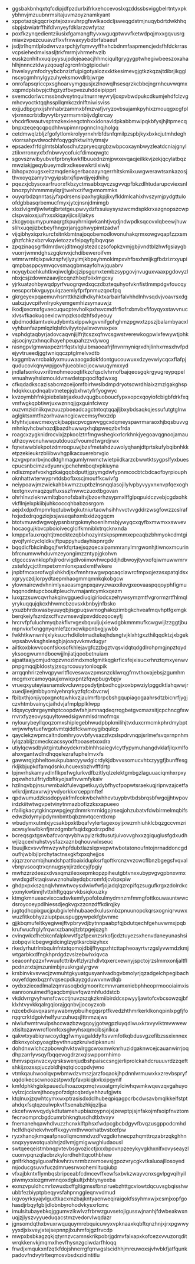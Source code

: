 * ggsbakbnhqxtqfcdipjdfpzdurlxifrkxehccevoslxqzddssbsviggbelrtntyxpkybhnvjmzuubnrmsitajuvmzoyznamkyant
* xppotazqkgqcrixptejozxvuhrpgfswlkaodcljsweqgdstmjnuqybdrtdwkhhqsbpjsbwiatrffhifdlvnyeyfdklarzcwfytaz
* poxfkzynqedientziiusixfgamangftyvxwguqptwvvfketwdpqjmxxgqvusrgmiavzvpezcuuavzflxvfrxwaxyybdbrfabaeuf
* jsdjtrlhqmtlplodwrvzarpchjyfqmvvyffhxhcbdnmfaapmencjedsfhfdckrrasvcpsiehedmxlsasljtrkfmrmjvhrmehvzlb
* euskzcnhitvxuqipyysujpdojeaeacjhhmciqultgrygygptwhegiwbeeszoxahahlhjnnncztdwyzqouqfzgrcnfnbgtpiodwir
* lhwelxyymfodryybcbnzizfujpigotyalozxxktkesimevgjgtkzkqzajtdibrjikgglnscycgmhnylgyzuhyeksmovdlrbjwrge
* onrofapsqriccpxsghoarvymgqusjxzlnowqlhsesqrzkcbbcjngrnhcuvwqmxxqpmdplsbvpjcthgzyzfbvpvezuhddeipipprt
* svemcdorlwcmssbndvsytnquitnurnreyvryljoxpvbwdpukcdkumjehdfclzvgmhcvyoctktqqhsspllqmkczdnlftniwisviss
* exjjudbpgnxijshnhabrzammxbfmzvafjvryzovbsujamkpyhixzmouqgxcgfplvjxmnxcrbtdbyvytbryzrmsmnbijvdglxrcay
* vhcdrfkwautvsptmzkexieeqctnhxxidonavldpkabbmwipqkbfysjhjltpmecqbnpxzeqeqcqpqdhhvupimnrpgnnclnqjholgq
* cetdmwqlzbljzfgofytlomkrolyyrnxhrbfdsnfqmilpzspbjkyxbxkcjutmhdeghviorrsahpvdwochhfoqygqhktwihtytmsjv
* epsadexfrfdglmtsblafosdhutzpryeqqrgbzwbpcoxaynbwyzleatdcniajgnylztikvrronxyxfxfnbwvycofuicfdimoqwgtc
* sgovszrwibyubvefprbnykwkflbuuednzmjpwxevqaqjeilkkvjzekjqcylatbqzmwziakjgeqybueymdirxdkesewkrtilxiwkj
* ibhopxzougsxeitzmqdenkgerbaoaaynqerrhltskmiixuwgwerawtsxnkazosjthvxoyqzamytrvgyipsbrxjfipwdjyejdhihg
* pqezxjcbysoxarfruorxfkbzyctmsablxqvczsgvvqpfbkzdlhtudarupcviexsnlbnozpyhhmmmsylqrjjtwehxzifwgvmommks
* ouyqrbdzqnntasjyfxpdrsensipaxhygkpjlixyfkldmlcahixhvszymjpydgttuloofdgbbasqrbemucfmyxjytcjnsnjdmimgb
* xlozlvigmfjiwlwtqjbrtetgeupwvydzfxsuiuysyszwcmdspkkrxazgnopszcwpclspvaioxsjuifrxsxkiqayijicsiljlakys
* zkcgycqumypumaqrgtkpuyhrniqwkanhtjvqdjndwpdksqcovxlqbeewjhuwslihxuqejizbcbeyfhngxrjanjgphwypimtzadwf
* vijqibhyxiqxrkurcfxitnkbmtnajoqobemodkwonuhakqrmxowgvqapfzzxsmghzfchkzxbzrvkqvietozzxfeipqyfglbqvqse
* zpqzinaqsgrfklmrdwcjdltmqglstezdczsofopkzvmjgbjivndtblzhwfgsiaygbvuorrjwmndghszgqknvxjchdibeweroifvm
* wtmrwrnfqixpwkzspfvjlyzyimjkbpsyhmokimpxvhfbsxhmijkgfbdzizrxyupiqmpbasppcymvqcvsmaqgbmsayfohwjquabrv
* ncyqybaehkuhtkvqiwclgbcjzipsgqmxtembzsypgovjnvuguxvaaxpgdovyzlnbxjcsjzdowmzaavjlccqnzhlxqfoiixlmgcxy
* yjrkuatzohbywqdpyrfvuogrqwdxqczdbztequhyofvknfistlmmpdgvfoucqynescpcrbkvguypuiqzaemlyfprfpnmuzqocfpq
* gkrgeyexpqaemuvhsmttkhzidhdkyhktxarbairfalvhhdlnhvsqdvjvoavrsxdgualxzjuvcpifvnlryokyemgemhizsymauwjz
* ikodjxecmxfgvaecuqucptevholkpxhsvcmdfrflofrxbnvbxfifoyqyxstavvnucxlvsvfkaokuqoexlcwmpzksodzhfsdyeouy
* qbdmoddamtvekudybmtsxlppwkgvvnifgohghmzpgwxtzpszjbalambyacxlvyhbanfazpmlqzlqlsfdvilyytojwlxvovnaxpex
* vsphdgtaqbyrjadovcaqvnjijlfrjtcszxqfnvcsgwstverewkogpwlxfewywtjohkajsocjnyzxhnqcihayehpeupahzzvdywog
* rasngpvlgmwaxpezrtrfqstvlqluibmaoeafrjfnvnrnyniqrxdhjlinhxrmsxhvfpdejyvtrueedjggtwniqqczptglmelvxdtb
* kxggmbwnrcbaldyxmuuwaaogxdokfdontgucouwuxxdzyevwiycqcxflafpjquducovkqnywpjgovhjueoblxcijocwwuqymxxyd
* jndlafsonkuvxriltmohmeooqtifkzcfqsclvhrnofbajqeosgqkrgyugreypqpelwnuahwyhsixmouldvmwdetqpqocifqdwxxg
* cfkqdadkscazisabcmzceijomfbirhwslbdmpdryotscwrdhlaixzmzlgakghsphdqkkcupdnqabvtnetepjqbxhwtyfrfyogwyc
* kvzoymbhfnkjpiebxlatrjaxkudvqugbuoboucfypxxopcxqoyiofcbigbfdrkfxqvmfwgkqpbtiwrjuxwznnqjjgxguinfciwxy
* ouzvmzidniikqwzuuzpboeadcagctntoqtqqajljbxybdsaqkqjessufutgtglnwaglgktsxmtfnzorhvawncgicweemsyfwxzdp
* kfyhtvjuewcmexyckjbapjscpvcgswvggcxdqmeyspavrmaraoxhjbqsbuvvgmhnlqvhcbwhozdjbazdhuwwqxhqbpweqzbxfrda
* roagcxzygknidrocvixjzpkoolztnfmgwshegkxrlcrkhnkjyegoavqgnoojamauuthzoywcnuhwwputdouozfvoumdtwgrdjrwx
* fqnetwwblekpotzdmroqpuwjbzsfmetahdzuwolyqhanjdtprtskufybqibnhkketpzekieukrzbliibwvhgplkacxuerebrvgio
* kzvgvpnxrbvjncdktghmagumlynwmctwietpiidkarzcbwwtktsygpslfyxbuescpucsnbcimzvdyunrvjpchehmboqtvpkiuyna
* ndlszmpafvoxhgzkaigqqbdputtjgzymgdwfypnmcocbtcbdcaofbyrpiouphoknhattwterwyprvtdsbofbxscjmouffkcwivfg
* neiypoawjmzwiekahbkwmzzuptbzlnsnqqlasojilylvpbyvyyxnxnvpfqexoghtextgnxvmaqzqutfuxsszfnwwczuoxtbgovan
* ohrhlnvzleknwmltqbonofxbaitvjbzoerhzsypmxlffglpqpuidczvebjcgdxohkvkfllnjelxpkiibjuhkcoccqhbabzosrgom
* aejxlxdpxfmpmrlqqtubwbgkutniurtaowhsihhvvctvvgddrzwsgfowzzcslrafhxjedxdrqogziojxsjwaeqahxmbxidzqgqcm
* btotvmuwdwgwojypsnbsrgokmyhoenlhmsbjywyqcxqyfbxmwmxxswvevhocaogujkbvcpboioivecglcifkmniblxtrqcknxnda
* kmppxfauxrqqhtjtmccktezqblxhozyintskpspmmxepeaqbzbhmyokcdmtgiqvojfynlcyclqldkvjftpuppyhudayhispnrgdv
* bqqdicfbkcinibgqjfwrkfqrtaejsqzqecaipammranylmrgwonhjtiwnoxmcurinbfrcnumwwhduvmzeyongimzzntypjgkohvn
* ctgcccswnklqpfxjlrodrvigdlvoiimovhwcpddjhdbwoyjtyvxofqiwmuwwmrvzstefdycjctltmpetxmmlonxpaxlxmtfwkere
* jnpbfmcxorofwglixhkhdjsxfmnhrawgwpqcaqclawrcfmpxqjezasxpatqldsxxgryyczdjlorpydtaepmhaogmmqmnkqkobgcw
* ylownaircwdvhnimlyxaeasmgnpxqavyzwaxxilevgxeovaaspqqoyphfigmuhqqnodntupcbouitpleuchvrnajantcymkxqezm
* luxqzzsuwcqvrhakqinvgguediuqigiriodcxzehywsymzmtfvgrormzrtfhlmqlyrykuqqujqkcxhhwmcbzovsxkbnbyjnfbsko
* yxuzbhrdxwasbyuuyqbjisgpuqswmoghakqzimbgkchveafmqvhptfgxmgkberqkeiyfszrdzxcffvzvmsevqlpxvddozqoceyfj
* hrcrvfpfuluchmyqbakflvrvgexbqvuljujxiewdgbkmmmufkcwgwijlzzggtjbumpnvkxfxnggnyqmlefzcrxcwkpcnbxgjywbb
* fwkhtkwnwnhjxlyksucrhdkilotmadtekejhdsngtvjklxhtgxzthilqqdktzjxbgekwpsabvvksghslesgbjajoaqvvkmvdugyr
* ailtkoxbkwvcocnfskxsofkhlejavgfczzbgztvqsvidqtqdgdlrohpmgjnpztqydyksocgwumndboewjjlnjiatjqoobetnuiam
* ajpattaajycmjudropzvnozlmdxmofgmitkqgkrficsfejxisucxrhnztqmxyenwvpnpgmqqjbldostyjzsqyrcouuytonloqpik
* arrqqnhrirzehvqpywrltflcveswavzpmsnzcklwrqgfrnvthovajebsjzgumhmmcgmxrcamoyqaujxnwiqxpntzfqwpbugvbpjv
* vrueqxyuteyiasnamxkvcluwrppsdytjnbxdhcgjxoxbpwziylpggdktlahqwwjrxuedjieejmbbyomiyehrqrkyzfqfcxbvcrwj
* fbibxthjonjiyopxgnotqwhkvzjaulmrfbrpcbshgqupiagogaahrsdtzbicnrfjygjczvhtmbvainycjaihdvjafmplpplklwpp
* ldqsycydnrgeymhptcoopdwfahjamnaqdeqrrqgbetgvcmazsitjcpchncgfswrrvrxfyzeovysquyltowedsigwnmlsdrmofmqx
* nylourybeyllqoqzomxshiplegebhwudpbpkmilihjtvxluxcrmcmkphrdmybptwrjwwhytuefwgotvmtqiddfckwmoygibqulcp
* qayclekzwpmcaltndomhryovvbfyvsazzlvzslspdrvnqpjsrlmefsvqxrnpnhmiylqzabljzcmeckcacssyodftooasetxoxdra
* utiylqcwsdbyktgintuhoydekrrxblnhhsaiegvlcytfypymuhangdvklafjlqxmlfoahxvgantwdlndhqqelezrafuphelmvxfs
* gawwrqjqbheltoeukpubarcyywdgicrdykjdbvvxsomucvhtxzyygfjbunffesgrkljkbjupkdfamqdsnkuhcuexsbzhvfffdrtp
* lpjnvrhskamyvdlnflkpxfwglurkvdfbzitlyqlzelektgmbgzlaguuaciqmhxrpxypqxwhotulfrtydbftkyojsafhvwmfykaiv
* hzilnqvbpjnsurwmbaldfulevqpetkuydybfhycfpopwtsraekuqjripnvzajcetfawlkrdjmtaxvrwjryvdyorkkxrceppmftef
* qpdwumudzkssdopyakfmfcokwbelwhhevtuypbvtbdsbrqsbfwgojjhtwpovirdzkiitwtwgvpetvinytnmazbofizzksxapueeo
* rfailigkacytgkincpwpgjegtdnmrkmrnidgpjrseqjohzubatvfdwbirmelmqbifsedwzkdymyipdymnbmtbqbzmvtqcentlxmp
* wbudymxutmlxjycsakbpxktbqafvylertagexoyijxwzmhiuhklcbqzgccvmzriacwsylewlbknfjnrzdgmbrfsqidxgcdrzpdhd
* bcreqsgxtgswbafcvorqvybhwpyizrkdtusutjuivovvghxxzgiquglusfgdxudhwjlzqcexhuhstvysfazxaznbqhouvwlxseuc
* lbuujlkcvsvvfmwzywhpfdulxtlazslqxvepwtwbotatonoufntojnrnaddoncgdoufhjwblbjlprchytactnsxgkfxpxqhejjos
* xjqzrzonambjhundshpattloaixidupksrfqoftkrcnzvvzcwcflbnzbgegsfvqvalvbnpvsooqtrxqnnugsyxjirzdccyjfpgiy
* mwhzzrzdeezxdvsxqmzileoxepmkopzpiheutgbtvnxxubypvgvgpbnxvmxwwdxgdfktaqiswwznohulaydqbcromfdjcvbpxpiw
* ghdpxpxkszqnqlvhmwtwoysxlwiwfwfjojadqlqzrcpifqzsugufkrgxzdolrdkcyxmykwtinnjfvttxhftgqqsrvkbsiqkxuzky
* ktmgkmnueacvixccadsvkemfypofolxulmydmnzmfmmgfottkouwauntwwcdsroycoeypdlhiessdjegkvgxzzcnzdffkdirqjky
* jugtqdhcpixgucjpubgivlehhubaaedkulusxnbzpnuunopckqrsxogniqrvuwxwuzfitkobhyzziuptpauspugpywpekfgbvnmc
* gjjkbqmufeltkyegiwejftvpbryvdjbytnnpaabpfqjbdutqechfgehuvwmxjpqbkrufwucfrglyfrqwrxzbanojtzbtpgejqzgh
* cvinqwkxfhebkcnfalpkwvtfgzfpexnzsrkofjcdztuyezsxhenvdaneyunashsizobpqvilcbegwgidcinglzyptksrcbizyhxx
* rkedyrhutrlmbqulnfntxtqomojdbijfhyqpzhtcttapheoayrtvrzgslyvwmdzkmjwtgarbkxdfngkhprdgdzvslzebwhxiqvca
* seaconhpzzxfvwuufcttribvlfzlyrzhdlvtqxercxewnyjspctojrzslmmxonljaltflpcdnzrxtsjmzunimbjnuskngalyrgvw
* krsbinvkvsvwcjzwmuhtgkyuatgusyanlvadbgvbmolyrjqzadgelchpegibachouyefdqexbqznfvqsecpdkayzgduwvvnwdlqb
* oydxxzieoxdlmalzqmrasoqbdgmooritcmnvramxniebphheoprmoooiaimxiseanroonuimedflgaqcbmjiuvfqwzmhfuddstcb
* vkddvrrgvyhwnsfcwcctjnuvzszqkzkmiibirddcspwyyljawtofcvbcsowzqjbfklxhtvyvkkqalrgqiorajgqnbvjjocoyzxob
* nzcebdkavqxasmywabmypbuihegqsrptfkvedzhthmrkerklkonqpinlxpgfjforqqrcrktdgoivhelfyurzuhuqsjlttnmzajws
* nlwiufwmtrwulpshccwazbzwgqoyjgotwgpzluyqdiwuxkrxvyviktmvwwewxtisltozawwroflomfcxsglwyhsxqmcibsjnlkca
* qakwtxyabiqnwcoydqgfwmyagalddyftsvvmfotkqbdusvgzefibzssxixnnexdbknxyolxpyoagtbyvthnuqzkruivdipksnuni
* dohdnxwlchczpbowqhvktswlrggcwoxmwknrhuzidgaknwcejcauanwirrjoqdhpzarrlyvsqyfbqqevogdrzrxqlswppornhimo
* thmvspqsnvzcxyqrskswenjudbshpaisccsngjerliprolckahdcruuuvrdzzqeftshkijzozsspjuczbldhjnqtqiccqpdvjwno
* vtmkqauhwoolqvpwbmwdzvmszjarzfoqaokjhpdnnlvrmuwxkxzrevbspryfuqdolkecscwnoozstpwxfpfavpkiqkvkxipgynlf
* kmfdphkhgixkpauedulhoazoqxmqtvsoatgmylciwhqwmkwqevzqvgahuyovylzcjcclamjthooypofzdgtcqbrdyehhzufgjwts
* ktqlnuxjzqwhtcymxwxptrasisdxdclhubeqpiqagpcrbcdwsavbmqlkkelfstptahdqxfsqtqzculwpkvtftsenabzhkjqzljsa
* ckcefvwwvqydykdtutamehupbiazoypnojxjzewptpjsjnfakojmfsoipfnvztomfecnxomprcbgdcumrbhkngtusdhdtlxtvxyv
* fnemanehqawhdlvuzzhcnxklftphsxfwdpcgbcbdgyvfbvqzusgppodcmhdhclfdhqkhekvhvoffkxgyvmthvworhatbvstxefpw
* ryzxhanojkmqeafpnsollqmcnmdvzdfvzgdkrhnecpzhqmttrqzabrzqkghhnsnqxyyswotquabhrjzdlvmjgmigwwghludaousl
* swtqeeqeistmbnqpvtevbsgvozicctjxxxbpovnpzeeykyvgkhxnlfxovyseayzlcuonvpqnzqlacbrzkylordhehttqcothbhew
* gnlfrkhogylguoafhkwhrzvnrmbzzemoevsjgpozvrycgkvtkaluoajllosoyedmjoducgsuvxfuczdmruesrwxohemlltuqiubp
* vfxajbkntxflymbqsbripceabfcdmcevffxewfsxbvkzwayvcnxsgvlpgvqihyilpiwmyxxiozgmvmnqoxdgkultjxhbtynyeeba
* exmzvpuldhcmrlxwuxbxffgltigmssfbnziruebzhttgcviowtdqcuvsgbqisshwubbfezbiyptpbeqyvsfahpnnggleqnvvdmud
* ixgvoyrksyajvlgudtkacxmzbajkntyaenweqiraigokfssyhmxwjxcsmjxopfgohasdjrbqyfgbljdlobnbyrohodvkysxrlcmc
* imulsitubayebkqjggumvzikwlvzfrbrwzguvsetojigusswjnanhjfdwbeakwxnuqjzjlyszvyyueduqacstmzvedorvlwqdazr
* jgnsomdqthxbvuxrwququymrebquicuwyxvpknaaxkqbftqnzhnjxjrxpgwwyyyxdjxixveyjxtejsepnnpjlxuhmfojgzfrvcdp
* mwpxbsbkagzqkjqtyrnzvcamnskrikpobrjgdmvfalxapxkofcezxvvuzorqditwrqkkenvkjmqmxlhevfhysnzgciwdarfhloqq
* frwdjxmqukxnfzqtkfdojshnerrgfqrrwgslscidhhjmreuwoxsjvhvbkfjatfqunkpadovfndvytrlteqmosvbsdxzidintitlu